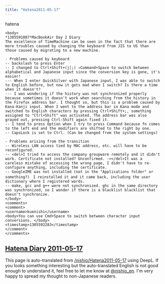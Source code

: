 ```yaml
---
title: "Hatena2011-05-17"
---
```


hatena

```
<body>
*1305591007*MacBookAir Day 2 Diary
The excellence of TimeMachine can be seen in the fact that there are more troubles caused by changing the keyboard from JIS to US than those caused by migrating to a new machine.

- Problems caused by keyboard
-- backslash to press Enter
-- I changed to Ctrl+Shift+(j|;) →Command+Space to switch between alphabetical and Japanese input since the conversion key is gone, it's easier!
--- When I enter QuickSilver with Japanese input, I was able to switch to English before, but now it gets mad when I switch? Is there a time when it doesn't?
--- I was wondering if the history was not synchronized properly because sometimes it doesn't work when searching from the history in the Firefox address bar. I thought so, but this is a problem caused by Kana-Kanji input. When I went to the address bar in Kana mode and switched to English characters by pressing Ctrl+Shift+;, something assigned to "Ctrl+Shift" was activated. The address bar was also grayed out, pressing Ctrl-Shift again fixed it.
-- I tend to press Option when I try to press Command because fn comes to the left end and the modifiers are shifted to the right by one.
-- CapsLock is set to Ctrl. (Can be changed from the system settings)

- Problems arising from the transition
-- Wireless LAN access tied by MAC address, etc. will have to be reconfigured.
-- <del>I tried to access the company groupware remotely and it didn't work. Certificate not installed? Unconfirmed. -></del>It was a careless mistake of accessing the wrong page, I didn't have to re-configure anything, including the certificate.
-- GoogleIME was not installed (not in the "Applications folder" or something?)　I reinstalled it and it came back, including the user dictionary where I registered words.
-- make, gcc and g++ were not synchronized. ghc in the same directory was synchronized, so I wonder if there is a blacklist blacklist that doesn't synchronize.
</body>
<comments>
<comment>
<username>kuenishi</username>
<body>You can use Cmd+Space to switch between character input conversions. </body>
<timestamp>1305592283</timestamp>
</comment>
</comments>
```


[Hatena Diary 2011-05-17](https://nishiohirokazu.hatenadiary.org/archive/2011/05/17)
---
This page is auto-translated from [/nishio/Hatena2011-05-17](https://scrapbox.io/nishio/Hatena2011-05-17) using DeepL. If you looks something interesting but the auto-translated English is not good enough to understand it, feel free to let me know at [@nishio_en](https://twitter.com/nishio_en). I'm very happy to spread my thought to non-Japanese readers.